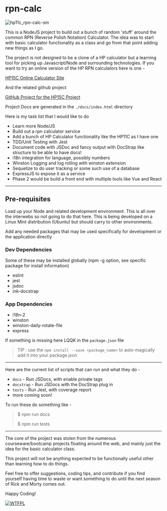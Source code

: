 # rpn-calc

![hp11c_rpn-calc-sm](https://user-images.githubusercontent.com/5179047/64802172-ed73f900-d53e-11e9-8834-b638c75158d3.jpg)

This is a NodeJS project to build out a bunch of random 'stuff' around the common
RPN (Reverse Polish Notation) Calculator. The idea was to start with basic
calculator functionality as a class and go from that point adding new things as I go.

The project is not designed to be a clone of a HP calculator but a learning tool for picking up
Javascript/Node and surrounding technologies. If you want to try an online version of the HP RPN calculators
here is one -

[HP15C Online Calculator Site](http://hp15c.com)

And the related github project

[GitHub Project for the HP15C Project](https://github.com/ghewgill/hp15c)

Project Docs are generated in the `./docs/index.html` directory

Here is my task list that I would like to do

- Learn more Node/JS
- Build out a rpn calculator service
- Add a bunch of HP Calculator functionality like the HP11C as I have one
- TDD/Unit Testing with Jest
- Document code with JSDoc and fancy output with DocStrap like structure to be able to have docs!
- i18n integration for language, possibly numbers
- Winston Logging and log rolling with winston extension
- Sequelize to do user tracking or some such use of a database
- ExpressJS to expose it as a service
- Phase 2 would be build a front end with multiple tools like Vue and React

---

## Pre-requisites

Load up your Node and related development environment. This is all over the interwebs so not going to do that here. This is being developed on a Linux Mint distribution (Ubuntu) but should carry to other environments.

Add any needed packages that may be used specifically for development or the application directly

### Dev Dependencies

Some of these may be installed globally (npm -g option, see specific package for install information)

- eslint
- jest
- jsdoc
- ink-docstrap

### App Dependencies

- i18n-2
- winston
- winston-daily-rotate-file
- express

If something is missing here LQQK in the `package.json` file

> TIP : use the `npm install --save <package_name>` to auto-magically add it into your package.json

---

Here are the current list of scripts that can run and what they do -

- `docs` - Run JSDocs, with enable private tags
- `docstrap` - Run JSDocs with the DocStrap plug in
- `tests` - Run Jest, with coverage report
- more coming soon!

To run these do something like -

> \$ npm run docs
>
> \$ npm run tests

---

The core of the project was stolen from the numerous courseware/bootcamp projects
floating around the web, and mainly just the idea for the basic calculator class.

This project will not be anything expected to be functionally useful other than
learning how to do things.

Feel free to offer suggestions, coding tips, and contribute if you find yourself
having time to waste or want something to do until the next season of Rick and Morty
comes out.

Happy Coding!

[![WTFPL](https://img.shields.io/badge/License-WTFPL-orange.svg)](http://www.wtfpl.net)
